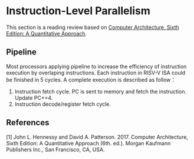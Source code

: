 # Instruction-Level Parallelism
This section is a reading review based on [Computer Architecture, Sixth Edition: A Quantitative Approach](https://dl.acm.org/doi/book/10.5555/3207796).


## Pipeline
Most processors applying pipeline to increase the efficiency of instruction execution by overlaping instructions. Each instruction in RISV-V ISA could be finished in 5 cycles. A complete execution is described as follow：
1. Instruction fetch cycle.
PC is sent to memory and fetch the instruction. Update PC+=4.
2. Instruction decode/register fetch cycle.


## References
[1] John L. Hennessy and David A. Patterson. 2017. Computer Architecture, Sixth Edition: A Quantitative Approach (6th. ed.). Morgan Kaufmann Publishers Inc., San Francisco, CA, USA.